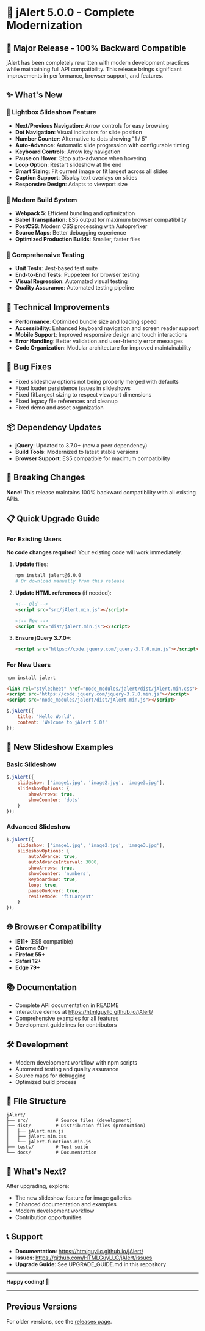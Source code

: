 # 🚀 jAlert 5.0.0 - Complete Modernization

## 🎉 Major Release - 100% Backward Compatible

jAlert has been completely rewritten with modern development practices while maintaining full API compatibility. This release brings significant improvements in performance, browser support, and features.

## ✨ What's New

### 🎠 Lightbox Slideshow Feature
- **Next/Previous Navigation**: Arrow controls for easy browsing
- **Dot Navigation**: Visual indicators for slide position
- **Number Counter**: Alternative to dots showing "1 / 5"
- **Auto-Advance**: Automatic slide progression with configurable timing
- **Keyboard Controls**: Arrow key navigation
- **Pause on Hover**: Stop auto-advance when hovering
- **Loop Option**: Restart slideshow at the end
- **Smart Sizing**: Fit current image or fit largest across all slides
- **Caption Support**: Display text overlays on slides
- **Responsive Design**: Adapts to viewport size

### 🔧 Modern Build System
- **Webpack 5**: Efficient bundling and optimization
- **Babel Transpilation**: ES5 output for maximum browser compatibility
- **PostCSS**: Modern CSS processing with Autoprefixer
- **Source Maps**: Better debugging experience
- **Optimized Production Builds**: Smaller, faster files

### 🧪 Comprehensive Testing
- **Unit Tests**: Jest-based test suite
- **End-to-End Tests**: Puppeteer for browser testing
- **Visual Regression**: Automated visual testing
- **Quality Assurance**: Automated testing pipeline

## 🔧 Technical Improvements

- **Performance**: Optimized bundle size and loading speed
- **Accessibility**: Enhanced keyboard navigation and screen reader support
- **Mobile Support**: Improved responsive design and touch interactions
- **Error Handling**: Better validation and user-friendly error messages
- **Code Organization**: Modular architecture for improved maintainability

## 🐛 Bug Fixes

- Fixed slideshow options not being properly merged with defaults
- Fixed loader persistence issues in slideshows
- Fixed fitLargest sizing to respect viewport dimensions
- Fixed legacy file references and cleanup
- Fixed demo and asset organization

## 📦 Dependency Updates

- **jQuery**: Updated to 3.7.0+ (now a peer dependency)
- **Build Tools**: Modernized to latest stable versions
- **Browser Support**: ES5 compatible for maximum compatibility

## 🔄 Breaking Changes

**None!** This release maintains 100% backward compatibility with all existing APIs.

## 📋 Quick Upgrade Guide

### For Existing Users

**No code changes required!** Your existing code will work immediately.

1. **Update files**:
   ```bash
   npm install jalert@5.0.0
   # Or download manually from this release
   ```

2. **Update HTML references** (if needed):
   ```html
   <!-- Old -->
   <script src="src/jAlert.min.js"></script>
   
   <!-- New -->
   <script src="dist/jAlert.min.js"></script>
   ```

3. **Ensure jQuery 3.7.0+**:
   ```html
   <script src="https://code.jquery.com/jquery-3.7.0.min.js"></script>
   ```

### For New Users

```bash
npm install jalert
```

```html
<link rel="stylesheet" href="node_modules/jalert/dist/jAlert.min.css">
<script src="https://code.jquery.com/jquery-3.7.0.min.js"></script>
<script src="node_modules/jalert/dist/jAlert.min.js"></script>
```

```javascript
$.jAlert({
    title: 'Hello World',
    content: 'Welcome to jAlert 5.0!'
});
```

## 🎯 New Slideshow Examples

### Basic Slideshow
```javascript
$.jAlert({
    slideshow: ['image1.jpg', 'image2.jpg', 'image3.jpg'],
    slideshowOptions: {
        showArrows: true,
        showCounter: 'dots'
    }
});
```

### Advanced Slideshow
```javascript
$.jAlert({
    slideshow: ['image1.jpg', 'image2.jpg', 'image3.jpg'],
    slideshowOptions: {
        autoAdvance: true,
        autoAdvanceInterval: 3000,
        showArrows: true,
        showCounter: 'numbers',
        keyboardNav: true,
        loop: true,
        pauseOnHover: true,
        resizeMode: 'fitLargest'
    }
});
```

## 🌐 Browser Compatibility

- **IE11+** (ES5 compatible)
- **Chrome 60+**
- **Firefox 55+**
- **Safari 12+**
- **Edge 79+**

## 📚 Documentation

- Complete API documentation in README
- Interactive demos at https://htmlguyllc.github.io/jAlert/
- Comprehensive examples for all features
- Development guidelines for contributors

## 🛠️ Development

- Modern development workflow with npm scripts
- Automated testing and quality assurance
- Source maps for debugging
- Optimized build process

## 📁 File Structure

```
jAlert/
├── src/          # Source files (development)
├── dist/         # Distribution files (production)
│   ├── jAlert.min.js
│   ├── jAlert.min.css
│   └── jAlert-functions.min.js
├── tests/        # Test suite
└── docs/         # Documentation
```

## 🎉 What's Next?

After upgrading, explore:
- The new slideshow feature for image galleries
- Enhanced documentation and examples
- Modern development workflow
- Contribution opportunities

## 📞 Support

- **Documentation**: https://htmlguyllc.github.io/jAlert/
- **Issues**: https://github.com/HTMLGuyLLC/jAlert/issues
- **Upgrade Guide**: See UPGRADE_GUIDE.md in this repository

---

**Happy coding! 🚀**

---

## Previous Versions

For older versions, see the [releases page](https://github.com/HTMLGuyLLC/jAlert/releases). 